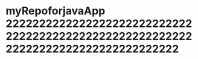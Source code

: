 # myRepoforjavaApp 2222222222222222222222222222222222222222222222222222222222222222222222222222222222
